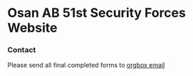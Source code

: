 # Osan AB 51st Security Forces Website

### Contact

Please send all final completed forms to [orgbox email](mailto:51SFS.S5.IA@US.AF.Mil)
